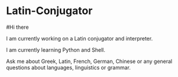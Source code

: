 # Latin-Conjugator

#Hi there

I am currently working on a Latin conjugator and interpreter.

I am currently learning Python and Shell.

Ask me about Greek, Latin, French, German, Chinese or any general questions about languages, linguistics or grammar.

